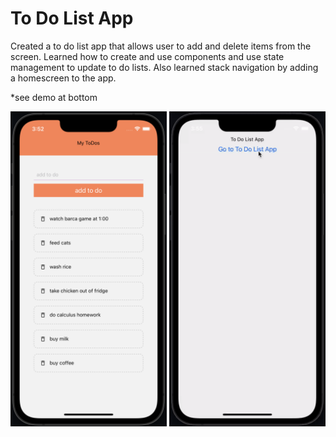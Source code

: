 # To Do List App

Created a to do list app that allows user to add and delete items from the screen. Learned how to create and use components and use state management to update to do lists. Also learned stack navigation by adding a homescreen to the app.

\*see demo at bottom

<img width="250" alt="screenshot" src="assets/mainscreen.png">

<img width="250" alt="screenshot" src="assets/demovid.gif">
